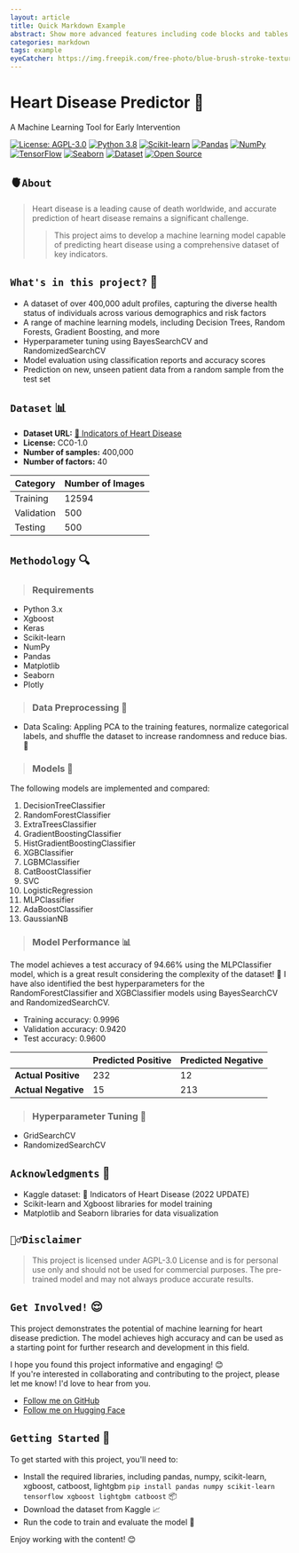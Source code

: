 ```yaml
---
layout: article
title: Quick Markdown Example
abstract: Show more advanced features including code blocks and tables in Markdown
categories: markdown
tags: example
eyeCatcher: https://img.freepik.com/free-photo/blue-brush-stroke-textured-background_53876-101722.jpg
---
```


# Heart Disease Predictor 💖

A Machine Learning Tool for Early Intervention 

[![License: AGPL-3.0](https://img.shields.io/badge/License-AGPL%203.0-blue.svg)](https://github.com/PhuongFX/ButterFlySpace/blob/main/LICENSE)
[![Python 3.8](https://img.shields.io/badge/python-3.8-blue.svg)](https://www.python.org/downloads/release/python-380/)
[![Scikit-learn](https://img.shields.io/badge/scikit--learn-1.0.2-gr.svg)](https://scikit-learn.org/stable/)
[![Pandas](https://img.shields.io/badge/pandas-1.3.5-red.svg)](https://pandas.pydata.org/)
[![NumPy](https://img.shields.io/badge/numpy-1.21.4-purple.svg)](https://numpy.org/)
[![TensorFlow](https://img.shields.io/badge/TensorFlow-green.svg)](https://www.tensorflow.org/)
[![Seaborn](https://img.shields.io/badge/seaborn-0.11.2-pink.svg)](https://seaborn.pydata.org/)
[![Dataset](https://img.shields.io/badge/Dataset-📊-red.svg)](https://www.kaggle.com/datasets/kamilpytlak/personal-key-indicators-of-heart-disease)
[![Open Source](https://img.shields.io/badge/Open%20Source-%E2%9D%A4-green.svg)](https://github.com/PhuongFX/HeartR)



## 🫀`About`
> Heart disease is a leading cause of death worldwide, and accurate prediction of heart disease remains a significant challenge.
> > This project aims to develop a machine learning model capable of predicting heart disease using a comprehensive dataset of key indicators.


## `What's in this project?` 🫶

* A dataset of over 400,000 adult profiles, capturing the diverse health status of individuals across various demographics and risk factors
* A range of machine learning models, including Decision Trees, Random Forests, Gradient Boosting, and more
* Hyperparameter tuning using BayesSearchCV and RandomizedSearchCV
* Model evaluation using classification reports and accuracy scores
* Prediction on new, unseen patient data from a random sample from the test set


## `Dataset` 📊

* **Dataset URL:** [💖 Indicators of Heart Disease](https://www.kaggle.com/datasets/kamilpytlak/personal-key-indicators-of-heart-disease)
* **License:** CC0-1.0
* **Number of samples:** 400,000
* **Number of factors:** 40

| Category | Number of Images |
| --- | --- |
| Training | 12594 |
| Validation | 500 |
| Testing | 500 |

## `Methodology` 🔍

> ### Requirements

* Python 3.x
* Xgboost
* Keras
* Scikit-learn
* NumPy
* Pandas
* Matplotlib
* Seaborn
* Plotly

> ### Data Preprocessing 🔀

* Data Scaling: Appling PCA to the training features, normalize categorical labels, and shuffle the dataset to increase randomness and reduce bias. 🔀

> ### Models 🤖

The following models are implemented and compared:

1. DecisionTreeClassifier
2. RandomForestClassifier
3. ExtraTreesClassifier
4. GradientBoostingClassifier
5. HistGradientBoostingClassifier
6. XGBClassifier
7. LGBMClassifier
8. CatBoostClassifier
9. SVC
10. LogisticRegression
11. MLPClassifier
12. AdaBoostClassifier
13. GaussianNB



> ### Model Performance 📊

The model achieves a test accuracy of 94.66% using the MLPClassifier model, which is a great result considering the complexity of the dataset! 🎉 
I have also identified the best hyperparameters for the RandomForestClassifier and XGBClassifier models using BayesSearchCV and RandomizedSearchCV.

* Training accuracy: 0.9996
* Validation accuracy: 0.9420
* Test accuracy: 0.9600

|  | Predicted Positive | Predicted Negative |
| --- | --- | --- |
| **Actual Positive** | 232 | 12 |
| **Actual Negative** | 15 | 213 |

> ### Hyperparameter Tuning 🔧

* GridSearchCV 
* RandomizedSearchCV 


## `Acknowledgments` 🙏

* Kaggle dataset: 💖 Indicators of Heart Disease (2022 UPDATE)
* Scikit-learn and Xgboost libraries for model training
* Matplotlib and Seaborn libraries for data visualization

## `🙅‍♂️Disclaimer`

> This project is licensed under AGPL-3.0 License and is for personal use only and should not be used for commercial purposes.
The pre-trained model and may not always produce accurate results.


## `Get Involved!` 😌
This project demonstrates the potential of machine learning for heart disease prediction. 
The model achieves high accuracy and can be used as a starting point for further research and development in this field. 


I hope you found this project informative and engaging! 😊  
If you're interested in collaborating and contributing to the project, please let me know! I'd love to hear from you.
* [Follow me on GitHub](https://github.com/PhuongFX)
* [Follow me on Hugging Face](https://huggingface.co/PhuongFX)

## `Getting Started` 🚀

To get started with this project, you'll need to:

* Install the required libraries, including pandas, numpy, scikit-learn, xgboost, catboost, lightgbm `pip install pandas numpy scikit-learn tensorflow xgboost lightgbm catboost` 📦
* Download the dataset from Kaggle 📈
* Run the code to train and evaluate the model 🤖

Enjoy working with the content! 😊
